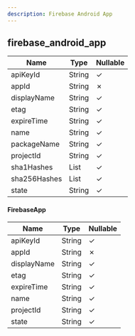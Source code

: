 ```yaml
---
description: Firebase Android App
---
```

firebase_android_app
--------------------

| **Name**     | **Type**     | **Nullable** |
| ------------ | ------------ | ------------ |
| apiKeyId     | String       | &check;      |
| appId        | String       | &cross;      |
| displayName  | String       | &check;      |
| etag         | String       | &check;      |
| expireTime   | String       | &check;      |
| name         | String       | &check;      |
| packageName  | String       | &check;      |
| projectId    | String       | &check;      |
| sha1Hashes   | List<String> | &check;      |
| sha256Hashes | List<String> | &check;      |
| state        | String       | &check;      |

#### FirebaseApp
| **Name**    | **Type** | **Nullable** |
| ----------- | -------- | ------------ |
| apiKeyId    | String   | &check;      |
| appId       | String   | &cross;      |
| displayName | String   | &check;      |
| etag        | String   | &check;      |
| expireTime  | String   | &check;      |
| name        | String   | &check;      |
| projectId   | String   | &check;      |
| state       | String   | &check;      |
